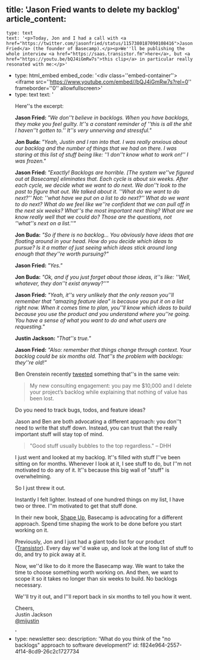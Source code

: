 title: 'Jason Fried wants to delete my backlog'
article_content:
  -
    type: text
    text: '<p>Today, Jon and I had a call with <a href="https://twitter.com/jasonfried/status/1157380187090108416">Jason Fried</a> (the founder of Basecamp).</p><p>We''ll be publishing the whole interview <a href="https://saas.transistor.fm">here</a>, but <a href="https://youtu.be/bQJ4iGmRw7s">this clip</a> in particular really resonated with me:</p>'
  -
    type: html_embed
    embed_code: '<style>.embed-container { position: relative; padding-bottom: 56.25%; height: 0; overflow: hidden; max-width: 100%; } .embed-container iframe, .embed-container object, .embed-container embed { position: absolute; top: 0; left: 0; width: 100%; height: 100%; }</style><div class=''embed-container''><iframe src=''https://www.youtube.com/embed//bQJ4iGmRw7s?rel=0'' frameborder=''0'' allowfullscreen></iframe></div>'
  -
    type: text
    text: '<p>Here''s the excerpt:</p><p><strong>Jason Fried: </strong><em>"We don''t believe in backlogs. When you have backlogs, they make you feel guilty. It''s a constant reminder of ''this is all the shit I haven''t gotten to.'' It''s very unnerving and stressful."</em></p><p><strong>Jon Buda: </strong><em>"Yeah, Justin and I ran into that. I was really anxious about our backlog and the number of things that we had on there. I was staring at this list of stuff being like: ''I don''t know what to work on!'' I was frozen."</em></p><p><strong>Jason Fried: </strong><em>"Exactly! Backlogs are horrible. [The system we''ve figured out at Basecamp] eliminates that. Each cycle is about six weeks. After each cycle, we decide what we want to do next. We don''t look to the past to figure that out. We talked about it. ''What do we want to do next?'' Not: ''what have we put on a list to do next?'' What do we want to do next? What do we feel like we''re confident that we can pull off in the next six weeks? What''s the most important next thing? What are we know really well that we could do? Those are the questions, not ''what''s next on a list.''"</em></p><p><strong>Jon Buda:</strong> <em>"So if there is no backlog... You obviously have ideas that are floating around in your head. How do you decide which ideas to pursue? Is it a matter of just seeing which ideas stick around long enough that they''re worth pursuing?"</em></p><p><strong>Jason Fried: </strong><em>"Yes."</em></p><p><strong>Jon Buda:</strong> <em>"Ok, and if you just forget about those ideas, it''s like: ''Well, whatever, they don''t exist anyway?''"</em></p><p><strong>Jason Fried:</strong> <em>"Yeah, it''s very unlikely that the only reason you''ll remember that "amazing feature idea" is because you put it on a list right now. When it comes time to plan, you''ll know which ideas to build because you use the product and you understand where you''re going. You have a sense of what you want to do and what users are requesting."</em></p><p><strong>Justin Jackson: </strong><em>"That''s true."</em></p><p><strong>Jason Fried:</strong> <em>"Also: remember that things change through context. Your backlog could be six months old. That''s the problem with backlogs: they''re old!"</em></p><p>Ben Orenstein recently <a href="https://twitter.com/r00k/status/1147903699513204736">tweeted</a> something that''s in the same vein:</p><blockquote><p>My new consulting engagement: you pay me $10,000 and I delete your project’s backlog while explaining that nothing of value has been lost.</p></blockquote><p>Do you need to track bugs, todos, and feature ideas?</p><p>Jason and Ben are both advocating a different approach: you don''t need to write that stuff down. Instead, you can trust that the really important stuff will stay top of mind.</p><blockquote><p>"Good stuff usually bubbles to the top regardless." – DHH</p></blockquote><p>I just went and looked at my backlog. It''s filled with stuff I''ve been sitting on for months. Whenever I look at it, I see stuff to do, but I''m not motivated to do any of it. It''s because this big wall of "stuff" is overwhelming.</p><p>So I just threw it out.</p><p>Instantly I felt lighter. Instead of one hundred things on my list, I have two or three. I''m motivated to get that stuff done.</p><p>In their new book, <a href="https://basecamp.com/shapeup">Shape Up</a>, Basecamp is advocating for a different approach. Spend time shaping the work to be done before you start working on it.&nbsp;</p><p>Previously, Jon and I just had a giant todo list for our product (<a href="https://transistor.fm/?via=justin">Transistor</a>). Every day we''d wake up, and look at the long list of stuff to do, and try to pick away at it.</p><p>Now, we''d like to do it more the Basecamp way. We want to take the time to choose something worth working on. And then, we want to scope it so it takes no longer than six weeks to build. No backlogs necessary.</p><p>We''ll try it out, and I''ll report back in six months to tell you how it went.</p><p>Cheers,<br>Justin Jackson<br><a href="https://twitter.com/mijustin">@mijustin</a></p>'
  -
    type: newsletter
seo:
  description: 'What do you think of the "no backlogs" approach to software development?'
id: f824e964-2557-4f14-8cd9-26c2c1727734
